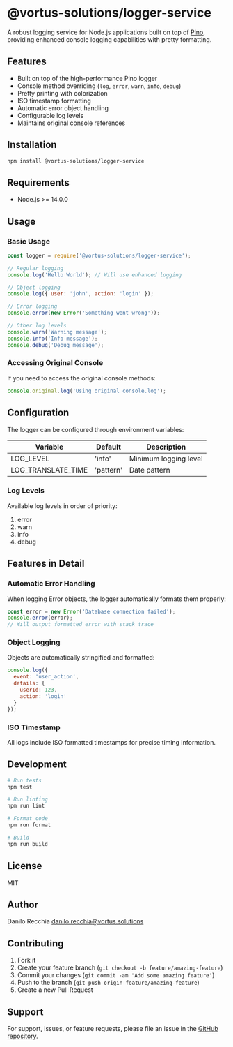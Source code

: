 # @vortus-solutions/logger-service

A robust logging service for Node.js applications built on top of [Pino](https://getpino.io/), providing enhanced console logging capabilities with pretty formatting.

## Features

- Built on top of the high-performance Pino logger
- Console method overriding (`log`, `error`, `warn`, `info`, `debug`)
- Pretty printing with colorization
- ISO timestamp formatting
- Automatic error object handling
- Configurable log levels
- Maintains original console references

## Installation

```bash
npm install @vortus-solutions/logger-service
```

## Requirements

- Node.js >= 14.0.0

## Usage

### Basic Usage

```javascript
const logger = require('@vortus-solutions/logger-service');

// Regular logging
console.log('Hello World'); // Will use enhanced logging

// Object logging
console.log({ user: 'john', action: 'login' });

// Error logging
console.error(new Error('Something went wrong'));

// Other log levels
console.warn('Warning message');
console.info('Info message');
console.debug('Debug message');
```

### Accessing Original Console

If you need to access the original console methods:

```javascript
console.original.log('Using original console.log');
```

## Configuration

The logger can be configured through environment variables:

| Variable     | Default | Description           |
|-------------|---------|------------------------|
| LOG_LEVEL  | 'info'  | Minimum logging level |
| LOG_TRANSLATE_TIME   |  'pattern' | Date pattern  |

### Log Levels

Available log levels in order of priority:

1. error
2. warn
3. info
4. debug

## Features in Detail

### Automatic Error Handling

When logging Error objects, the logger automatically formats them properly:

```javascript
const error = new Error('Database connection failed');
console.error(error);
// Will output formatted error with stack trace
```

### Object Logging

Objects are automatically stringified and formatted:

```javascript
console.log({
  event: 'user_action',
  details: {
    userId: 123,
    action: 'login'
  }
});
```

### ISO Timestamp

All logs include ISO formatted timestamps for precise timing information.

## Development

```bash
# Run tests
npm test

# Run linting
npm run lint

# Format code
npm run format

# Build
npm run build
```

## License

MIT

## Author

Danilo Recchia <danilo.recchia@vortus.solutions>

## Contributing

1. Fork it
2. Create your feature branch (`git checkout -b feature/amazing-feature`)
3. Commit your changes (`git commit -am 'Add some amazing feature'`)
4. Push to the branch (`git push origin feature/amazing-feature`)
5. Create a new Pull Request

## Support

For support, issues, or feature requests, please file an issue in the [GitHub repository](https://github.com/vortus-solutions/logger-service).